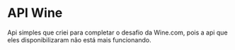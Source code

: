 # API Wine

Api simples que criei para completar o desafio da Wine.com, pois a api que eles disponibilizaram não está mais funcionando.

